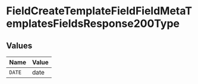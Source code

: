 # FieldCreateTemplateFieldFieldMetaTemplatesFieldsResponse200Type


## Values

| Name   | Value  |
| ------ | ------ |
| `DATE` | date   |